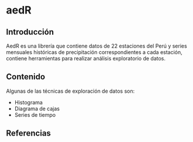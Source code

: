# aedR

## Introducción

AedR es una librería que contiene datos de 22 estaciones del Perú y series mensuales históricas de precipitación correspondientes a cada estación, contiene herramientas para realizar análisis exploratorio de datos.

## Contenido

Algunas de las técnicas de exploración de datos son:

* Histograma
* Diagrama de cajas
* Series de tiempo

## Referencias
